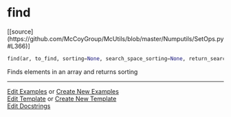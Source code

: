 # <a id="McUtils.Numputils.SetOps.find">find</a>
<div class="docs-source-link" markdown="1">
[[source](https://github.com/McCoyGroup/McUtils/blob/master/Numputils/SetOps.py#L366)]
</div>

```python
find(ar, to_find, sorting=None, search_space_sorting=None, return_search_space_sorting=False, check=True, minimal_dtype=False, missing_val='raise'): 
```
Finds elements in an array and returns sorting 



___

[Edit Examples](https://github.com/McCoyGroup/McUtils/edit/gh-pages/ci/examples/McUtils/Numputils/SetOps/find.md) or 
[Create New Examples](https://github.com/McCoyGroup/McUtils/new/gh-pages/?filename=ci/examples/McUtils/Numputils/SetOps/find.md) <br/>
[Edit Template](https://github.com/McCoyGroup/McUtils/edit/gh-pages/ci/docs/McUtils/Numputils/SetOps/find.md) or 
[Create New Template](https://github.com/McCoyGroup/McUtils/new/gh-pages/?filename=ci/docs/templates/McUtils/Numputils/SetOps/find.md) <br/>
[Edit Docstrings](https://github.com/McCoyGroup/McUtils/edit/master/Numputils/SetOps.py#L366?message=Update%20Docs)